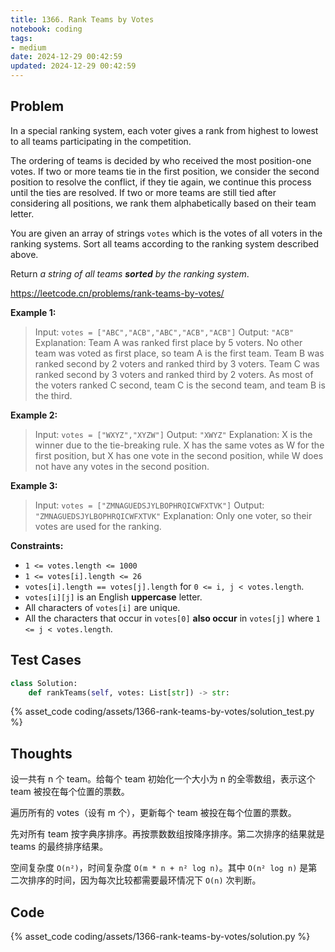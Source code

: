 ```yaml
---
title: 1366. Rank Teams by Votes
notebook: coding
tags:
- medium
date: 2024-12-29 00:42:59
updated: 2024-12-29 00:42:59
---
```

## Problem

In a special ranking system, each voter gives a rank from highest to lowest to all teams participating in the competition.

The ordering of teams is decided by who received the most position-one votes. If two or more teams tie in the first position, we consider the second position to resolve the conflict, if they tie again, we continue this process until the ties are resolved. If two or more teams are still tied after considering all positions, we rank them alphabetically based on their team letter.

You are given an array of strings `votes` which is the votes of all voters in the ranking systems. Sort all teams according to the ranking system described above.

Return _a string of all teams **sorted** by the ranking system_.

<https://leetcode.cn/problems/rank-teams-by-votes/>

**Example 1:**

> Input: `votes = ["ABC","ACB","ABC","ACB","ACB"]`
> Output: `"ACB"`
> Explanation:
> Team A was ranked first place by 5 voters. No other team was voted as first place, so team A is the first team.
> Team B was ranked second by 2 voters and ranked third by 3 voters.
> Team C was ranked second by 3 voters and ranked third by 2 voters.
> As most of the voters ranked C second, team C is the second team, and team B is the third.

**Example 2:**

> Input: `votes = ["WXYZ","XYZW"]`
> Output: `"XWYZ"`
> Explanation:
> X is the winner due to the tie-breaking rule. X has the same votes as W for the first position, but X has one vote in the second position, while W does not have any votes in the second position.

**Example 3:**

> Input: `votes = ["ZMNAGUEDSJYLBOPHRQICWFXTVK"]`
> Output: `"ZMNAGUEDSJYLBOPHRQICWFXTVK"`
> Explanation: Only one voter, so their votes are used for the ranking.

**Constraints:**

- `1 <= votes.length <= 1000`
- `1 <= votes[i].length <= 26`
- `votes[i].length == votes[j].length` for `0 <= i, j < votes.length`.
- `votes[i][j]` is an English **uppercase** letter.
- All characters of `votes[i]` are unique.
- All the characters that occur in `votes[0]` **also occur** in `votes[j]` where `1 <= j < votes.length`.

## Test Cases

``` python
class Solution:
    def rankTeams(self, votes: List[str]) -> str:
```

{% asset_code coding/assets/1366-rank-teams-by-votes/solution_test.py %}

## Thoughts

设一共有 n 个 team。给每个 team 初始化一个大小为 n 的全零数组，表示这个 team 被投在每个位置的票数。

遍历所有的 votes（设有 m 个），更新每个 team 被投在每个位置的票数。

先对所有 team 按字典序排序。再按票数数组按降序排序。第二次排序的结果就是 teams 的最终排序结果。

空间复杂度 `O(n²)`，时间复杂度 `O(m * n + n² log n)`。其中 `O(n² log n)` 是第二次排序的时间，因为每次比较都需要最环情况下 `O(n)` 次判断。

## Code

{% asset_code coding/assets/1366-rank-teams-by-votes/solution.py %}
